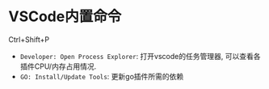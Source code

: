 # VSCode内置命令

Ctrl+Shift+P

- `Developer: Open Process Explorer`: 打开vscode的任务管理器, 可以查看各插件CPU/内存占用情况.
- `GO: Install/Update Tools`: 更新go插件所需的依赖

